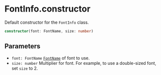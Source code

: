 # FontInfo.constructor

Default constructor for the `FontInfo` class.

```typescript
constructor(font: FontName, size: number)
```

## Parameters

- `font: FontName` [`FontName`](FontName.md) of font to use.
- `size: number` Multiplier for font. For example, to use a double-sized font, set `size` to 2.

